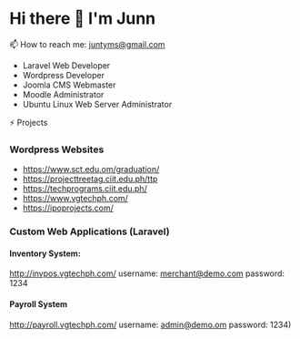 # Hi there 👋 I'm Junn

📫 How to reach me: juntyms@gmail.com
- Laravel Web Developer
- Wordpress Developer
- Joomla CMS Webmaster
- Moodle Administrator
- Ubuntu Linux Web Server Administrator
  
⚡ Projects
### Wordpress Websites
- https://www.sct.edu.om/graduation/
- https://projecttreetag.ciit.edu.ph/ttp
- https://techprograms.ciit.edu.ph/
- https://www.vgtechph.com/
- https://ipoprojects.com/


### Custom Web Applications (Laravel)
#### Inventory System:
http://invpos.vgtechph.com/
username: merchant@demo.com
password: 1234

#### Payroll System
http://payroll.vgtechph.com/
username: admin@demo.om
password: 1234)


<!--
**juntyms/juntyms** is a ✨ _special_ ✨ repository because its `README.md` (this file) appears on your GitHub profile.

Here are some ideas to get you started:

- 🔭 I’m currently working on ...
- 🌱 I’m currently learning ...
- 👯 I’m looking to collaborate on ...
- 🤔 I’m looking for help with ...
- 💬 Ask me about ...
- 📫 How to reach me: ...
- 😄 Pronouns: ...
- ⚡ Fun fact: ...
-->
